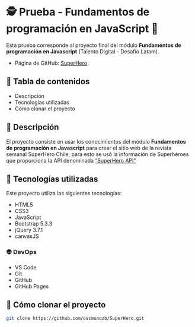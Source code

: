 # &#128373; Prueba - Fundamentos de programación en JavaScript &#129465;
Esta prueba corresponde al proyecto final del módulo **Fundamentos de programación en Javascript** (Talento Digital - Desafío Latam).

- Página de GitHub: [SuperHero](https://oscmunozb.github.io/SuperHero/)

## &#129497; Tabla de contenidos
- Descripción
- Tecnologías utilizadas
- Cómo clonar el proyecto

## &#129499; Descripción 
El proyecto consiste en usar los conocimientos del módulo **Fundamentos de programación en Javascript** para crear el sitio web de la revista semanal SuperHero Chile, para esto se usó la información de Superhéroes que proporciona la API denominada [“SuperHero API”](https://www.superheroapi.com/)

## &#129503; Tecnologías utilizadas
Este proyecto utiliza las siguientes tecnologías:
- HTML5
- CSS3
- JavaScript
- Bootstrap 5.3.3
- jQuery 3.7.1
- canvasJS

### &#128125; DevOps
- VS Code
- Git
- GitHub
- GitHub Pages

## &#129501; Cómo clonar el proyecto
```bash
git clone https://github.com/oscmunozb/SuperHero.git
```
